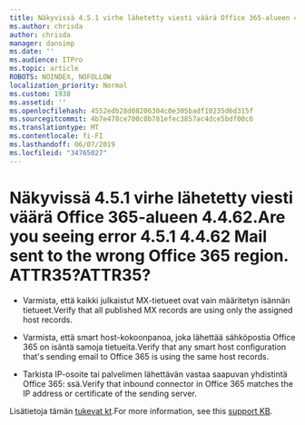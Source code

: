 ```yaml
---
title: Näkyvissä 4.5.1 virhe lähetetty viesti väärä Office 365-alueen 4.4.62. ATTR35?
ms.author: chrisda
author: chrisda
manager: dansimp
ms.date: ''
ms.audience: ITPro
ms.topic: article
ROBOTS: NOINDEX, NOFOLLOW
localization_priority: Normal
ms.custom: 1938
ms.assetid: ''
ms.openlocfilehash: 4552edb28d08206304c0e305badf10235d6d315f
ms.sourcegitcommit: 4b7e478ce700c0b781efec3857ac4dce5bdf00c6
ms.translationtype: MT
ms.contentlocale: fi-FI
ms.lasthandoff: 06/07/2019
ms.locfileid: "34765027"
---
```

# <a name="are-you-seeing-error-451-4462-mail-sent-to-the-wrong-office-365-region-attr35"></a><span data-ttu-id="41eb5-103">Näkyvissä 4.5.1 virhe lähetetty viesti väärä Office 365-alueen 4.4.62.</span><span class="sxs-lookup"><span data-stu-id="41eb5-103">Are you seeing error 4.5.1 4.4.62 Mail sent to the wrong Office 365 region.</span></span> <span data-ttu-id="41eb5-104">ATTR35?</span><span class="sxs-lookup"><span data-stu-id="41eb5-104">ATTR35?</span></span>

- <span data-ttu-id="41eb5-105">Varmista, että kaikki julkaistut MX-tietueet ovat vain määritetyn isännän tietueet.</span><span class="sxs-lookup"><span data-stu-id="41eb5-105">Verify that all published MX records are using only the assigned host records.</span></span>

- <span data-ttu-id="41eb5-106">Varmista, että smart host-kokoonpanoa, joka lähettää sähköpostia Office 365 on isäntä samoja tietueita.</span><span class="sxs-lookup"><span data-stu-id="41eb5-106">Verify that any smart host configuration that's sending email to Office 365 is using the same host records.</span></span>

- <span data-ttu-id="41eb5-107">Tarkista IP-osoite tai palvelimen lähettävän vastaa saapuvan yhdistintä Office 365: ssä.</span><span class="sxs-lookup"><span data-stu-id="41eb5-107">Verify that inbound connector in Office 365 matches the IP address or certificate of the sending server.</span></span>

<span data-ttu-id="41eb5-108">Lisätietoja tämän [tukevat kt](https://support.microsoft.com/help/4057301/attr35-response-code-when-mail-is-sent-to-eop-exo).</span><span class="sxs-lookup"><span data-stu-id="41eb5-108">For more information, see this [support KB](https://support.microsoft.com/help/4057301/attr35-response-code-when-mail-is-sent-to-eop-exo).</span></span>
